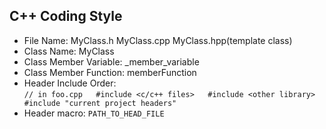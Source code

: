 
## C++ Coding Style ##
 - File Name: MyClass.h MyClass.cpp MyClass.hpp(template class)
 - Class Name: MyClass
 - Class Member Variable: _member_variable
 - Class Member Function: memberFunction
 - Header Include Order:  
     `// in foo.cpp  
     #include <c/c++ files>  
     #include <other library>  
     #include "current project headers"`
 - Header macro: `PATH_TO_HEAD_FILE`

 